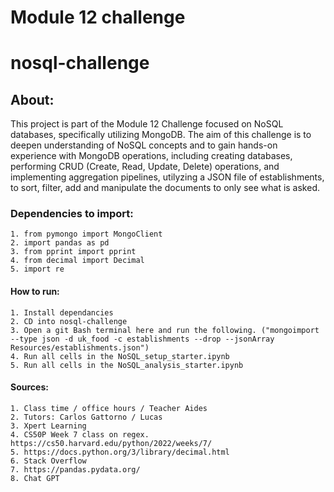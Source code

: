 # Module 12 challenge
# nosql-challenge


## About:
This project is part of the Module 12 Challenge focused on NoSQL databases, specifically utilizing MongoDB. The aim of this challenge is to deepen understanding of NoSQL concepts and to gain hands-on experience with MongoDB operations, including creating databases, performing CRUD (Create, Read, Update, Delete) operations, and implementing aggregation pipelines, utilyzing a JSON file of establishments, to sort, filter, add and manipulate the documents to only see what is asked. 

### Dependencies to import:
    1. from pymongo import MongoClient
    2. import pandas as pd
    3. from pprint import pprint
    4. from decimal import Decimal
    5. import re


#### How to run:
    1. Install dependancies
    2. CD into nosql-challenge
    3. Open a git Bash terminal here and run the following. ("mongoimport --type json -d uk_food -c establishments --drop --jsonArray Resources/establishments.json")
    4. Run all cells in the NoSQL_setup_starter.ipynb
    5. Run all cells in the NoSQL_analysis_starter.ipynb


#### Sources:
    1. Class time / office hours / Teacher Aides
    2. Tutors: Carlos Gattorno / Lucas
    3. Xpert Learning
    4. CS50P Week 7 class on regex. https://cs50.harvard.edu/python/2022/weeks/7/
    5. https://docs.python.org/3/library/decimal.html
    6. Stack Overflow
    7. https://pandas.pydata.org/
    8. Chat GPT